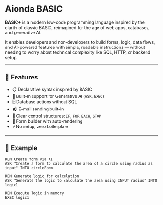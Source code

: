 # Aionda BASIC

**BASIC+** is a modern low-code programming language inspired by the clarity of classic BASIC, reimagined for the age of web apps, databases, and generative AI.

It enables developers and non-developers to build forms, logic, data flows, and AI-powered features with simple, readable instructions — without needing to worry about technical complexity like SQL, HTTP, or backend setup.

---

## 🚀 Features

- 📋 Declarative syntax inspired by BASIC
- 🧠 Built-in support for Generative AI (`ASK`, `EXEC`)
- 🗄️ Database actions without SQL
- 📬 E-mail sending built-in
- 🔁 Clear control structures: `IF`, `FOR EACH`, `STOP`
- 🧱 Form builder with auto-rendering
- ⚡ No setup, zero boilerplate

---

## 🧠 Example

```basic
REM Create form via AI
ASK "Create a form to calculate the area of a circle using radius as input" INTO circleForm

REM Generate logic for calculation
ASK "Generate the logic to calculate the area using INPUT.radius" INTO logic1

REM Execute logic in memory
EXEC logic1
